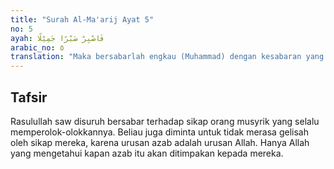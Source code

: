 ```yaml
---
title: "Surah Al-Ma'arij Ayat 5"
no: 5
ayah: فَاصْبِرْ صَبْرًا جَمِيْلًا
arabic_no: ٥
translation: "Maka bersabarlah engkau (Muhammad) dengan kesabaran yang baik."
---
```


## Tafsir

Rasulullah saw disuruh bersabar terhadap sikap orang musyrik yang selalu memperolok-olokkannya. Beliau juga diminta untuk tidak merasa gelisah oleh sikap mereka, karena urusan azab adalah urusan Allah. Hanya Allah yang mengetahui kapan azab itu akan ditimpakan kepada mereka.